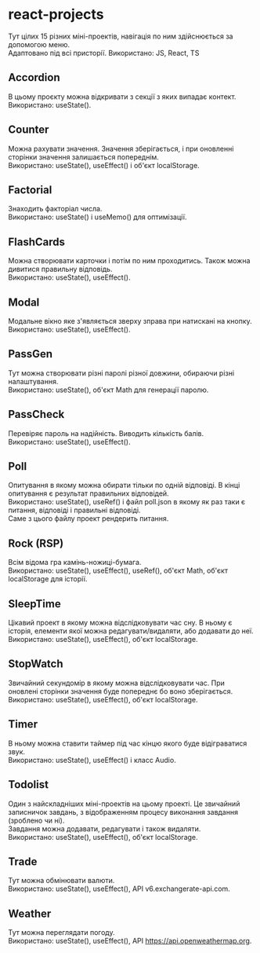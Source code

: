 # react-projects
Тут цілих 15 різних міні-проектів, навігація по ним здійснюється за допомогою меню.   
Адаптовано під всі присторії.
Використано: JS, React, TS
## Accordion
В цьому проєкту можна відкривати з секції з яких випадає контект.   
Використано: useState().   
## Counter
Можна рахувати значення. Значення зберігається, і при оновленні сторінки значення залишається попереднім.   
Використано: useState(), useEffect() і  об'єкт localStorage.   
## Factorial
Знаходить факторіал числа.   
Використано: useState() і useMemo() для оптимізації.   
## FlashCards
Можна створювати карточки і потім по ним проходитись. Також можна дивитися правильну відповідь.   
Використано: useState(), useEffect().   
## Modal
Модальне вікно яке з'являється зверху зправа при натискані на кнопку.   
Використано: useState(), useEffect().   
## PassGen
Тут можна створювати різні паролі різної довжини, обираючи різні налаштування.  
Використано: useState(), об'єкт Math для генерації паролю.   
## PassCheck
Перевіряє пароль на надійність. Виводить кількість балів.   
Використано: useState(), useEffect().   
## Poll
Опитування в якому можна обирати тільки по одній відповіді. В кінці опитування є результат правильних відповідей.   
Використано: useState(), useRef() і файл poll.json в якому як раз таки є питання, відповіді і правильні відповіді.   
Саме з цього файлу проект рендерить питання.   
## Rock (RSP)
Всім відома гра камінь-ножиці-бумага.   
Використано: useState(), useEffect(), useRef(), об'єкт Math, об'єкт localStorage для історії.   
## SleepTime
Цікавий проект в якому можна відслідковувати час сну. В ньому є історія, елементи якої можна редагувати/видаляти, або додавати до неї.   
Використано: useState(), useEffect(), об'єкт localStorage.   
## StopWatch
Звичайний секундомір в якому можна відслідковувати час. При оновлені сторінки значення буде попереднє бо воно зберігається.   
Використано: useState(), useEffect(), об'єкт localStorage.   
## Timer
В ньому можна ставити таймер під час кінцю якого буде відіграватися звук.   
Використано: useState(), useEffect() і класс Audio.   
## Todolist
Один з найскладніших міні-проектів на цьому проекті. Це звичайний записничок завдань, з відображенням процесу виконання завдання (зроблено чи ні).   
Завдання можна додавати, редагувати і також видаляти.   
Використано: useState(), useEffect(), об'єкт localStorage.   
## Trade
Тут можна обмінювати валюти.   
Використано: useState(), useEffect(), API v6.exchangerate-api.com.   
## Weather
Тут можна переглядати погоду.   
Використано: useState(), useEffect(), API https://api.openweathermap.org.   